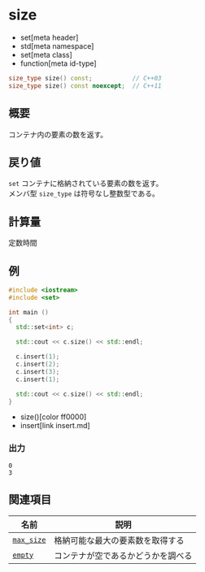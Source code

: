 # size
* set[meta header]
* std[meta namespace]
* set[meta class]
* function[meta id-type]

```cpp
size_type size() const;           // C++03
size_type size() const noexcept;  // C++11
```

## 概要
コンテナ内の要素の数を返す。


## 戻り値
`set` コンテナに格納されている要素の数を返す。  
メンバ型 `size_type` は符号なし整数型である。


## 計算量
定数時間


## 例
```cpp example
#include <iostream>
#include <set>

int main ()
{
  std::set<int> c;

  std::cout << c.size() << std::endl;

  c.insert(1);
  c.insert(2);
  c.insert(3);
  c.insert(1);

  std::cout << c.size() << std::endl;
}
```
* size()[color ff0000]
* insert[link insert.md]

### 出力
```
0
3
```

## 関連項目

| 名前                        | 説明                               |
|-----------------------------|------------------------------------|
| [`max_size`](max_size.md) | 格納可能な最大の要素数を取得する   |
| [`empty`](empty.md)       | コンテナが空であるかどうかを調べる |
